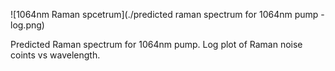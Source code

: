 
![1064nm Raman spcetrum](./predicted raman spectrum for 1064nm pump - log.png)

Predicted Raman spectrum for 1064nm pump. Log plot of Raman noise coints vs wavelength.
